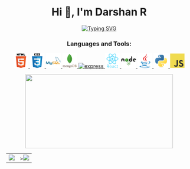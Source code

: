 <h1 align="center">Hi 👋, I'm Darshan R</h1>

<div align="center">

[![Typing SVG](https://readme-typing-svg.demolab.com?font=Montserrat&weight=500&pause=1000&color=F7F7F7&background=BCBCBC11&center=true&vCenter=true&random=true&width=435&lines=Full+Stack+Web+Developer;AI+Explorer;Open+Source+Contributor)](https://git.io/typing-svg)

</div>


<h3 align="center">Languages and Tools:</h3>
<p align="center"> 
  <p align="center">
  <a href="https://www.w3.org/html/" target="_blank" rel="noreferrer">
    <img src="https://raw.githubusercontent.com/devicons/devicon/master/icons/html5/html5-original-wordmark.svg" alt="html5" width="40" height="40"/>
  </a>
  <a href="https://www.w3schools.com/css/" target="_blank" rel="noreferrer">
    <img src="https://raw.githubusercontent.com/devicons/devicon/master/icons/css3/css3-original-wordmark.svg" alt="css3" width="40" height="40"/>
  </a>
  <a href="https://www.mysql.com/" target="_blank" rel="noreferrer">
    <img src="https://raw.githubusercontent.com/devicons/devicon/master/icons/mysql/mysql-original-wordmark.svg" alt="mysql" width="40" height="40"/>
  </a>
  <a href="https://www.mongodb.com/" target="_blank" rel="noreferrer">
    <img src="https://raw.githubusercontent.com/devicons/devicon/master/icons/mongodb/mongodb-original-wordmark.svg" alt="mongodb" width="40" height="40"/>
  </a>
  <a href="https://expressjs.com" target="_blank" rel="noreferrer">
    <img src="https://user-images.githubusercontent.com/11978772/40430986-a0eb7b92-5e63-11e8-80eb-43fe07f664a6.png" alt="express" width="40" height="40"/>
  </a>
  <a href="https://reactjs.org/" target="_blank" rel="noreferrer">
    <img src="https://raw.githubusercontent.com/devicons/devicon/master/icons/react/react-original-wordmark.svg" alt="react" width="40" height="40"/>
  </a>
  <a href="https://nodejs.org" target="_blank" rel="noreferrer">
    <img src="https://raw.githubusercontent.com/devicons/devicon/master/icons/nodejs/nodejs-original-wordmark.svg" alt="nodejs" width="40" height="40"/>
  </a>
  <a href="https://www.java.com" target="_blank" rel="noreferrer">
    <img src="https://raw.githubusercontent.com/devicons/devicon/master/icons/java/java-original.svg" alt="java" width="40" height="40"/>
  </a>
  <a href="https://www.python.org" target="_blank" rel="noreferrer">
    <img src="https://raw.githubusercontent.com/devicons/devicon/master/icons/python/python-original.svg" alt="python" width="40" height="40"/>
  </a>
  <a href="https://developer.mozilla.org/en-US/docs/Web/JavaScript" target="_blank" rel="noreferrer">
    <img src="https://raw.githubusercontent.com/devicons/devicon/master/icons/javascript/javascript-original.svg" alt="javascript" width="40" height="40"/>
  </a>
</p>

<div align="center">
  <a href="https://github.com/darshan-22/convoychat">
    <img height=200 width=400 align="center" src="https://github-readme-stats.vercel.app/api/top-langs?username=darshan-22&layout=compact&langs_count=8&card_width=320&theme=dark" />
  </a>
</div>

<table>
	<tr>
		<td><img src="https://github-readme-streak-stats.herokuapp.com/?user=darshan-22&theme=nord"></a></td>
		<td>><img src="http://github-profile-summary-cards.vercel.app/api/cards/profile-details?username=darshan-22&theme=nord_dark"></a></td>
	</tr>
</table>

